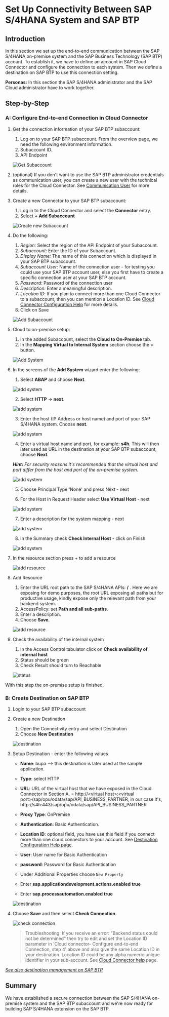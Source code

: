 # Set Up Connectivity Between SAP S/4HANA System and SAP BTP

## Introduction

In this section we set up the end-to-end communication between the SAP S/4HANA on-premise system and the SAP Business Technology (SAP BTP) account. To establish it, we have to define an account in SAP Cloud Connector and configure the connection to each system. Then we define a destination on SAP BTP to use this connection setting.

**Personas:** In this section the SAP S/4HANA administrator and the SAP Cloud administrator have to work together.

## Step-by-Step

### **A: Configure End-to-end Connection in Cloud Connector**


1. Get the connection information of your SAP BTP subaccount:
   1. Log on to your SAP BTP subaccount. From the overview page, we need the following environment information.
   2. Subaccount ID.
   3. API Endpoint

   ![Get Subaccount](./images/subaccount.png)

2. (optional) If you don't want to use the SAP BTP administrator credentials as communication user, you can create a new user with the technical roles for the Cloud Connector. See [Communication User](https://help.sap.com/viewer/cca91383641e40ffbe03bdc78f00f681/Cloud/en-US/daca64dacc6148fcb5c70ed86082ef91.html) for more details.

3. Create a new Connector to your SAP BTP subaccount:
   1. Log in to the Cloud Connector and select the **Connector** entry.
   2. Select **+ Add Subaccount**

   ![Create new Subaccount](./images/CCCreateSubaccount.png)

4. Do the following:
   1. *Region:* Select the region of the API Endpoint of your Subaccount.
   2. *Subaccount:* Enter the ID of your Subaccount.
   3. *Display Name:* The name of this connection which is displayed in your SAP BTP subaccount.
   4. *Subaccount User:* Name of the connection user - for testing you could use your SAP BTP account user, else you first have to create a specific connection user at your SAP BTP account.
   5. *Password:* Password of the connection user
   6. *Description:* Enter a meaningful description.
   7. *Location ID*: If you plan to connect more than one Cloud Connector to a subaccount, then you can mention a Location ID. See [Cloud Connector Configuration Help](https://help.sap.com/viewer/cca91383641e40ffbe03bdc78f00f681/Cloud/en-US/db9170a7d97610148537d5a84bf79ba2.html#loiodb9170a7d97610148537d5a84bf79ba2__configure_proxy) for more details.
   8. Click on Save

   ![Add Subaccount](./images/addSubAccount.png)

5. Cloud to on-premise setup:
   1. In the added Subaccount, select the **Cloud to On-Premise** tab.
   2. In the **Mapping Virtual to Internal System** section choose the **+** button.

   ![Add System](./images/CCAddResource.png)

6. In the screens of the **Add System** wizard enter the following:

    1. Select **ABAP** and choose **Next**.

    ![add system](./images/add-system1.png)

    2. Select **HTTP** &rarr; **next**.

    ![add system](./images/add-system2.png)

    3. Enter the host (IP Address or host name) and port of your SAP S/4HANA system. Choose **next**.

    ![add system](./images/add-system3.png)

    4. Enter a virtual host name and port, for example: **s4h**. This will then later used as URL in the destination at your SAP BTP subaccount, choose **Next**.

     ***Hint:** For security reasons it's recommended that the virtual host and port differ from the host and port of the on-premise system*.

    ![add system](./images/add-system4.png)

    5. Choose Principal Type 'None' and press Next - next

    6. For the Host in Request Header select **Use Virtual Host** - next

    ![add system](./images/add-system6.png)

    7. Enter a description for the system mapping - next

    ![add system](./images/add-system7.png)

    8. In the Summary check **Check Internal Host** - click on Finish

    ![add system](./images/add-system8.png)

7. In the resource section press + to add a resource

    ![add resource](./images/add-resource.png)

8. Add Resource
   1. Enter the URL root path to the SAP S/4HANA APIs: **/** . Here we are exposing for demo purposes, the root URL exposing all paths but for productive usage, kindly expose only the relevant path from your backend system.
   2. AccessPolicy: set **Path and all sub-paths**.
   3. Enter a description.
   4. Choose **Save**.

   ![add resource](./images/CCAddResource2.png)


9. Check the availability of the internal system
    1. In the Access Control tabulator click on **Check availability of internal host**
    2. Status should be green
    3. Check Result should turn to Reachable

     ![status](./images/cc-status.png)

With this step the on-premise setup is finished.

### **B: Create Destination on SAP BTP**


1. Login to your SAP BTP subaccount
2. Create a new Destination
   1. Open the Connectivity entry and select Destination
   2. Choose **New Destination**

   ![destination](./images/scp-destination.png)

3. Setup Destination - enter the following values

    * **Name**:  bupa  --> this destination is later used at the sample application.
    * **Type**:  select HTTP
    * **URL**:  URL of the virtual host that we have exposed in the Cloud Connector in Section A. =  http://\<virtual host\>:\<virtual port\>/sap/opu/odata/sap/API_BUSINESS_PARTNER, in our case it's, http://s4h:443/sap/opu/odata/sap/API_BUSINESS_PARTNER

    * **Proxy Type**: OnPremise
    * **Authentication**: Basic Authentication.
    * **Location ID**: optional field, you have use this field if you connect more than one cloud connectors to your account. See [Destination Configuration Help page](https://help.sap.com/viewer/6d3eac5a9e3144a7b43932a1078c7628/Cloud/en-US/0a2e5a45d5494ec08318ead2019d54db.html).
    * **User**: User name for Basic Authentication
    * **password**: Password for Basic Authentication
    * Under Additional Properties choose `New Property`
    * Enter **sap.applicationdevelopment.actions.enabled**   **true**
    * Enter **sap.processautomation.enabled**  **true**

   ![destination](./images/scp-destination3a.png)

4. Choose **Save** and then select **Check Connection**.

   ![check connection](./images/scp-destination3.png)

   >Troubleshooting: If you receive an error: "Backend status could not be determined" then try to edit and set the Location ID parameter in 'Cloud connector- Configure end-to-end Connection, step 4' above and also give the same Location ID in your destination. Location ID could be any alpha numeric unique identifier in your sub-account. See [Cloud Connector help](https://help.sap.com/viewer/cca91383641e40ffbe03bdc78f00f681/Cloud/en-US/db9170a7d97610148537d5a84bf79ba2.html#loiodb9170a7d97610148537d5a84bf79ba2__configure_proxy) page.

*[See also destination management on SAP BTP](https://help.sap.com/viewer/cca91383641e40ffbe03bdc78f00f681/Cloud/en-US/84e45e071c7646c88027fffc6a7bb787.html)*


## Summary

We have established a secure connection between the SAP S/4HANA on-premise system and the SAP BTP subaccount and we're now ready for building SAP S/4HANA extension on the SAP BTP.




